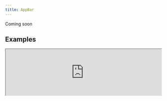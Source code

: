 ```yaml
---
title: AppBar
---
```

Coming soon

## Examples

<div><iframe style="width: 100%; margin: 0;" src="https://uiexplorer.blankapp.org/slices/appbar-example" scrolling="no" /></div>

```jsx
<AppBar />
```
